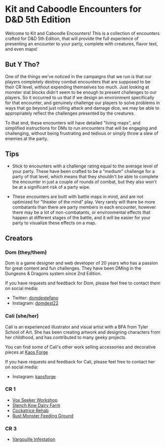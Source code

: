 # Kit and Caboodle Encounters for D&D 5th Edition

Welcome to Kit and Caboodle Encounters! This is a collection of encounters crafted for D&D 5th Edition, that will provide the full experience of presenting an encounter to your party, complete with creatures, flavor text, and even maps!

## But Y Tho?

One of the things we've noticed in the campaigns that we run is that our players completely destroy combat encounters that are supposed to be their CR level, without expending themselves too much. Just looking at monster stat blocks didn't seem to be enough to present challenges to our players. So it occurred to us that if we design an environment specifically for that encounter, and genuinely challenge our players to solve problems in ways that go beyond just rolling attack and damage dice, we may be able to appropriately reflect the challenges presented by the creatures.

To that end, these encounters will have detailed "living maps", and simplified instructions for DMs to run encounters that will be engaging and challenging, without being frustrating and tedious or simply throw a slew of enemies at the party.

## Tips

* Stick to encounters with a challenge rating equal to the average level of your party. These have been crafted to be a "medium" challenge for a party of that level, which means that they shouldn't be able to complete the encounter in just a couple of rounds of combat, but they also won't be at a significant risk of a party wipe.

* These encounters are built with battle maps in mind, and are not optimized for "theater of the mind" play. Very rarely will there be more combatants than there are party members in each encounter, however there may be a lot of non-combatants, or environmental effects that happen at different stages of the battle, and it will be easier for your party to visualize these effects on a map.

## Creators

### Dom (they/them)

Dom is a game designer and web developer of 20 years who has a passion for great content and fun challenges. They have been DMing in the Dungeons & Dragons system since 2nd Edition.

If you have requests and feedback for Dom, please feel free to contact them on social media:

* Twitter: [domdestefano](https://twitter.com/domdestefano)
* Instagram: [domdest22](https://www.instagram.com/domdest22/)

### Cali (she/her)

Cali is an experienced illustrator and visual artist with a BFA from Tyler School of Art. She has been creating artwork and designing characters from her childhood, and has contributed to many geeky projects.

You can find some of Cali's other work selling accessories and decorative pieces at [Kaos Forge](http://kaosforge.com)

If you have requests and feedback for Cali, please feel free to contact her on social media:

* Instagram: [kaosforge](https://www.instagram.com/kaosforge/)

### CR 1

* [Vox Seeker Workshop](CreatureFeatures/VoxSeekerWorkshop/Index.md)
* [Stench Kow Dairy Farm](CreatureFeatures/StenchKowDairyFarm/Index.md)
* [Cockatrice Rehab](CreatureFeatures/CockatriceRehab/Index.md)
* [Rust Monster Feeding Ground](CreatureFeatures/RustMonsterFeedingGround/Index.md)

### CR 3

* [Vargouille Infestation](CreatureFeatures/VargouilleInfestation/Index.md)
